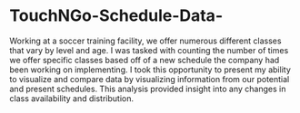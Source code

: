 # TouchNGo-Schedule-Data-
Working at a soccer training facility, we offer numerous different classes that vary by level and age. I was tasked with counting the number of times we offer specific classes based off of a new schedule the company had been working on implementing. I took this opportunity to present my ability to visualize and compare data by visualizing information from our potential and present schedules. This analysis provided insight into any changes in class availability and distribution. 
